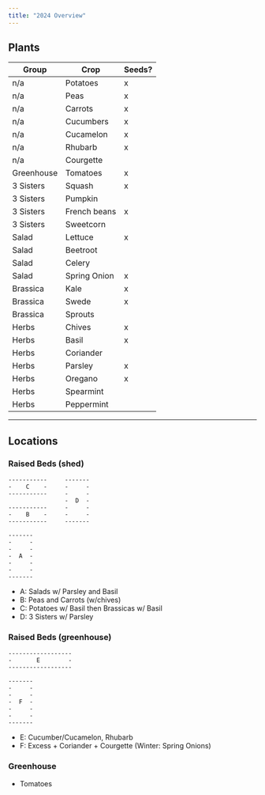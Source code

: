 ```yaml
---
title: "2024 Overview"
---
```


## Plants

| Group | Crop | Seeds? |
| ---- | ---- | ------ |
| n/a | Potatoes | x |
| n/a | Peas | x |
| n/a | Carrots | x |
| n/a | Cucumbers | x |
| n/a | Cucamelon | x |
| n/a | Rhubarb | x |
| n/a | Courgette | |
| Greenhouse | Tomatoes | x |
| 3 Sisters | Squash | x |
| 3 Sisters | Pumpkin | |
| 3 Sisters | French beans | x |
| 3 Sisters | Sweetcorn | |
| Salad | Lettuce | x |
| Salad | Beetroot | |
| Salad | Celery | |
| Salad | Spring Onion | x |
| Brassica | Kale | x |
| Brassica | Swede | x |
| Brassica | Sprouts | |
| Herbs | Chives | x |
| Herbs | Basil | x |
| Herbs | Coriander | |
| Herbs | Parsley | x |
| Herbs | Oregano | x |
| Herbs | Spearmint | |
| Herbs | Peppermint | |

---------------------------------------------------------------------------

## Locations

### Raised Beds (shed)

```text
-----------     -------
-    C    -     -     -
-----------     -     -
                -  D  -
-----------     -     -
-    B    -     -     -
-----------     -------

-------
-     -
-     -
-  A  -
-     -
-     -
-------
```

- A: Salads w/ Parsley and Basil
- B: Peas and Carrots (w/chives)
- C: Potatoes w/ Basil then Brassicas w/ Basil
- D: 3 Sisters w/ Parsley

### Raised Beds (greenhouse)

```text
------------------
-       E        -
------------------

-------
-     -
-     -
-  F  -
-     -
-     -
-------
```

- E: Cucumber/Cucamelon, Rhubarb
- F: Excess + Coriander + Courgette (Winter: Spring Onions)

### Greenhouse

- Tomatoes
